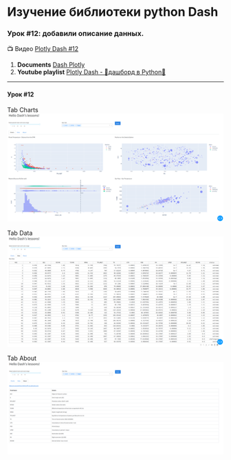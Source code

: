 # Изучение библиотеки python **Dash**
### Урок #12: добавили описание данных.

:tv: Видео [Plotly Dash #12][1]

1. **Documents** [Dash Plotly](https://dash.plotly.com/layout)
2. **Youtube playlist** [Plotly Dash - 🚀дашборд в Python🐍](https://www.youtube.com/watch?v=HExq59HlFb0&list=PLIAV3wuAPHZouwZlmvqmC-djRsaDKT8rC&index=1)

---
####  Урок #12
Tab Charts
![Lesson's dash](tab_charts.png)

Tab Data
![](tab_data.png)

Tab About
![](tab_about.png)


[1]: https://www.youtube.com/watch?v=dNxbtwTTm-Q&list=PLIAV3wuAPHZouwZlmvqmC-djRsaDKT8rC&index=12
